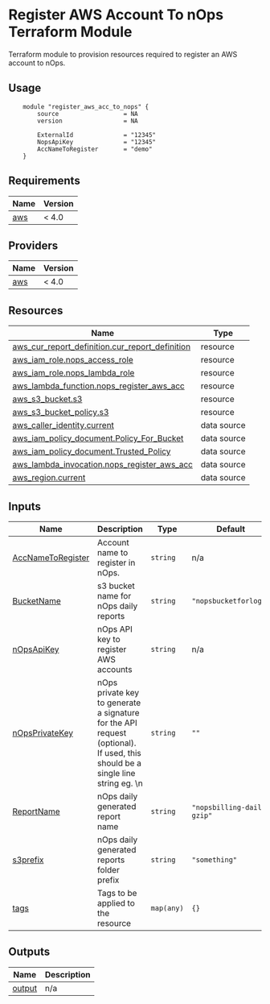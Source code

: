 # Register AWS Account To nOps Terraform Module

Terraform module to provision resources required to register an AWS account to nOps.

## Usage
```hcl
    module "register_aws_acc_to_nops" {
        source                  = NA
        version                 = NA

        ExternalId              = "12345"
        NopsApiKey              = "12345"
        AccNameToRegister       = "demo"
    }
```
## Requirements

| Name | Version |
|------|---------|
| <a name="requirement_aws"></a> [aws](#requirement\_aws) | < 4.0 |

## Providers

| Name | Version |
|------|---------|
| <a name="provider_aws"></a> [aws](#provider\_aws) | < 4.0 |


## Resources

| Name | Type |
|------|------|
| [aws_cur_report_definition.cur_report_definition](https://registry.terraform.io/providers/hashicorp/aws/latest/docs/resources/cur_report_definition) | resource |
| [aws_iam_role.nops_access_role](https://registry.terraform.io/providers/hashicorp/aws/latest/docs/resources/iam_role) | resource |
| [aws_iam_role.nops_lambda_role](https://registry.terraform.io/providers/hashicorp/aws/latest/docs/resources/iam_role) | resource |
| [aws_lambda_function.nops_register_aws_acc](https://registry.terraform.io/providers/hashicorp/aws/latest/docs/resources/lambda_function) | resource |
| [aws_s3_bucket.s3](https://registry.terraform.io/providers/hashicorp/aws/latest/docs/resources/s3_bucket) | resource |
| [aws_s3_bucket_policy.s3](https://registry.terraform.io/providers/hashicorp/aws/latest/docs/resources/s3_bucket_policy) | resource |
| [aws_caller_identity.current](https://registry.terraform.io/providers/hashicorp/aws/latest/docs/data-sources/caller_identity) | data source |
| [aws_iam_policy_document.Policy_For_Bucket](https://registry.terraform.io/providers/hashicorp/aws/latest/docs/data-sources/iam_policy_document) | data source |
| [aws_iam_policy_document.Trusted_Policy](https://registry.terraform.io/providers/hashicorp/aws/latest/docs/data-sources/iam_policy_document) | data source |
| [aws_lambda_invocation.nops_register_aws_acc](https://registry.terraform.io/providers/hashicorp/aws/latest/docs/data-sources/lambda_invocation) | data source |
| [aws_region.current](https://registry.terraform.io/providers/hashicorp/aws/latest/docs/data-sources/region) | data source |

## Inputs

| Name | Description | Type | Default | Required |
|------|-------------|------|---------|:--------:|
| <a name="input_AccNameToRegister"></a> [AccNameToRegister](#input\_AccNameToRegister) | Account name to register in nOps. | `string` | n/a | yes |
| <a name="input_BucketName"></a> [BucketName](#input\_BucketName) | s3 bucket name for nOps daily reports | `string` | `"nopsbucketforlogs"` | no |
| <a name="input_nOpsApiKey"></a> [nOpsApiKey](#input\_nOpsApiKey) | nOps API key to register AWS accounts | `string` | n/a | yes |
| <a name="input_nOpsPrivateKey"></a> [nOpsPrivateKey](#input\_nOpsPrivateKey) | nOps private key to generate a signature for the API request (optional). If used, this should be a single line string eg. \\n | `string` | `""` | no |
| <a name="input_ReportName"></a> [ReportName](#input\_ReportName) | nOps daily generated report name | `string` | `"nopsbilling-daily-gzip"` | no |
| <a name="input_s3prefix"></a> [s3prefix](#input\_s3prefix) | nOps daily generated reports folder prefix | `string` | `"something"` | no |
| <a name="input_tags"></a> [tags](#input\_tags) | Tags to be applied to the resource | `map(any)` | `{}` | no |

## Outputs

| Name | Description |
|------|-------------|
| <a name="output_output"></a> [output](#output\_output) | n/a |
